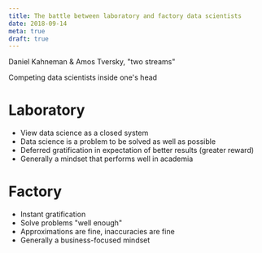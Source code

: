 ```yaml
---
title: The battle between laboratory and factory data scientists
date: 2018-09-14
meta: true
draft: true
---
```


Daniel Kahneman & Amos Tversky, "two streams"

Competing data scientists inside one's head


# Laboratory

* View data science as a closed system
* Data science is a problem to be solved as well as possible
* Deferred gratification in expectation of better results (greater reward)
* Generally a mindset that performs well in academia


# Factory

* Instant gratification
* Solve problems "well enough"
* Approximations are fine, inaccuracies are fine
* Generally a business-focused mindset

